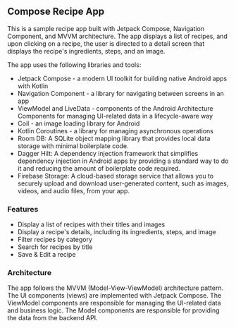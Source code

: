 ## Compose Recipe App

This is a sample recipe app built with Jetpack Compose, Navigation Component, and MVVM architecture. The app displays a list of recipes, and upon clicking on a recipe, the user is directed to a detail screen that displays the recipe's ingredients, steps, and an image.

The app uses the following libraries and tools:
-   Jetpack Compose - a modern UI toolkit for building native Android apps with Kotlin
-   Navigation Component - a library for navigating between screens in an app
- ViewModel and LiveData - components of the Android Architecture Components for managing UI-related data in a lifecycle-aware way
-   Coil - an image loading library for Android
-   Kotlin Coroutines - a library for managing asynchronous operations
-   Room DB: A SQLite object mapping library that provides local data storage with minimal boilerplate code.
-   Dagger Hilt: A dependency injection framework that simplifies dependency injection in Android apps by providing a standard way to do it and reducing the amount of boilerplate code required.
-   Firebase Storage: A cloud-based storage service that allows you to securely upload and download user-generated content, such as images, videos, and audio files, from your app.

### Features

-   Display a list of recipes with their titles and images
-   Display a recipe's details, including its ingredients, steps, and image
-   Filter recipes by category
-   Search for recipes by title
-   Save & Edit a recipe


### Architecture

The app follows the MVVM (Model-View-ViewModel) architecture pattern. The UI components (views) are implemented with Jetpack Compose. The ViewModel components are responsible for managing the UI-related data and business logic. The Model components are responsible for providing the data from the backend API.
